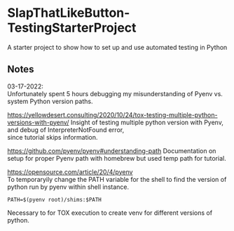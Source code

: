 # SlapThatLikeButton-TestingStarterProject
A starter project to show how to set up and use automated testing in Python

## Notes

03-17-2022:  
Unfortunately spent 5 hours debugging my misunderstanding of Pyenv vs. system Python version paths.

https://yellowdesert.consulting/2020/10/24/tox-testing-multiple-python-versions-with-pyenv/
Insight of testing multiple python version with Pyenv, and debug of InterpreterNotFound error,  
since tutorial skips information.

https://github.com/pyenv/pyenv#understanding-path
Documentation on setup for proper Pyenv path with homebrew but used temp path for tutorial. 

https://opensource.com/article/20/4/pyenv  
To temporaryily change the PATH variable for the shell to find the version of python run by pyenv within shell instance.
```
PATH=$(pyenv root)/shims:$PATH
```
Necessary to for TOX execution to create venv for different versions of python.
